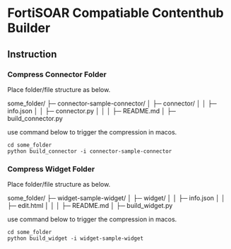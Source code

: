 # FortiSOAR Compatiable Contenthub Builder

## Instruction

### Compress Connector Folder

Place folder/file structure as below.

some_folder/
├─ connector-sample-connector/
│  ├─ connector/
│  │  ├─ info.json
│  │  ├─ connector.py
│  │
│  ├─ README.md
│
├─ build_connector.py

use command below to trigger the compression in macos.

``` shell
cd some_folder
python build_connector -i connector-sample-connector
```

### Compress Widget Folder

Place folder/file structure as below.

some_folder/
├─ widget-sample-widget/
│  ├─ widget/
│  │  ├─ info.json
│  │  ├─ edit.html
│  │
│  ├─ README.md
│
├─ build_widget.py

use command below to trigger the compression in macos.

``` shell
cd some_folder
python build_widget -i widget-sample-widget
```
